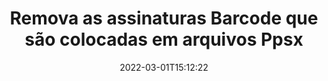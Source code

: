 ---
############################# Static ############################
layout: "auto-gen-signature"
date: 2022-03-01T15:12:22
draft: false
operation: Delete
signaturetype: Barcode
fileformat: Ppsx
productName: .NET
lang: pt
productCode: net
otherformats: pdf doc docx docm dot dotm dotx odt ott rtf xls xlsx xlsm xlsb csv ods ots xltx xltm ppt pptx pps ppsx odp otp potx potm pptm ppsm
breadcrumb: Put Barcode signature on Ppsx for C#

############################# Head ############################
head_title: "Excluir assinaturas Barcode de arquivos Ppsx via C#"
head_description: "A exclusão de assinaturas Barcode específicas de documentos Ppsx assinados pode ser realizada facilmente com o código curto .NET."

############################# Header ############################
title: "Remova as assinaturas Barcode que são colocadas em arquivos Ppsx"
description: "Exclua várias assinaturas Barcode de documentos Ppsx. A remoção de assinaturas Barcode requer um código C# simples."
bg_image: "https://cms.admin.containerize.com/templates/aspose/App_Themes/V3/images/bg/header1.png"
bg_overlay: false
button:
    enable: true

############################# SubMenu ############################
submenu:
    enable: true

    left:
        img_alt: "GroupDocs.Signature for .NET"
        image: "https://cms.admin.containerize.com/templates/groupdocs/images/product-logos/90x90-noborder/groupdocs-signature-net.png"
        product: "GroupDocs.Signature"
        platform: ".NET"



############################# About ############################
about:
    enable: true
    title: "Obtenha informações sobre os recursos da API GroupDocs.Signature for .NET"
    content: |
        A API [GroupDocs.Signature for .NET](https://products.groupdocs.com/signature/net/) oferece várias maneiras de processar seus documentos usando assinaturas eletrônicas. Assinaturas digitais como textos, imagens, certificados digitais, códigos de barras, códigos QR, carimbos ou metadados estão disponíveis. Os clientes têm a possibilidade de adicionar, excluir, atualizar, verificar ou pesquisar assinaturas digitais em PDFs, documentos MS Word, pastas de trabalho MS Excel, apresentações MS PowerPoint, arquivos Adobe Photoshop e vários formatos de imagem. Um grande número de recursos e configurações úteis são fornecidos.
    

############################# Steps ############################
steps:
    enable: true
    title_left: "Como remover assinaturas Barcode do seu documento Ppsx"
    content_left: |
        [GroupDocs.Signature for .NET](https://products.groupdocs.com/signature/net/) fornece um recurso útil para limpar documentos Ppsx de assinaturas Barcode com algumas linhas de código.
        
        * Em primeiro lugar, instancie o objeto Signature passando o caminho para o seu documento como um parâmetro do construtor.
        * Em seguida, crie um objeto de assinatura apropriado e configure seu identificador exclusivo.
        * Depois disso, invoque o método Delete passando o objeto de assinatura que deve ser excluído.
        * Finalmente, os resultados da operação do processo.

    title_right: "Requisitos de sistema"
    content_right: |
        GroupDocs.Signature for .NET são compatíveis com todas as principais plataformas e sistemas operacionais. Antes de executar o código abaixo, certifique-se de ter os seguintes pré-requisitos instalados em seu sistema.

        * Sistemas operacionais: Microsoft Windows, Linux, MacOS
        * Ambientes de desenvolvimento: Microsoft Visual Studio, Xamarin, MonoDevelop
        * Frameworks: .NET Framework, .NET Standard, .NET Core, Mono
        * Faça o download da versão mais recente do GroupDocs.Signature for .NET de [Nuget](https://www.nuget.org/packages/groupdocs.signature)
         
    code: |
        ```csharp    
                
        // Set up input Ppsx file
        string filePath = "input.ppsx";

        // Instantiate Signature for input file
        using (GroupDocs.Signature.Signature signature = new GroupDocs.Signature.Signature(filePath))
        {
                // Id of signature which is supposed to be deleted
                // such Id may be obtained as result of search operation
                string id = "07f83369-318b-41ad-a843-732417b912c2";

                // provide signature features to delete
                // set up particular signature id
                BarcodeSignature signatureToDelete = new BarcodeSignature(id);

                // delete signature
                bool deleteResult = signature.Delete(signatureToDelete);

                // process deletion result
                if (deleteResult)
                {
                    Console.WriteLine("Signature was deleted successfully!");
                }
        }
        ```

############################# Demos ############################
demos:
    enable: true
    title: "Assinar com assinaturas Barcode Demonstração ao vivo"
    content: |
       Adicione várias assinaturas eletrônicas ao arquivo Ppsx agora mesmo visitando o site [GroupDocs.Signature App](https://products.groupdocs.app/signature/family).          

############################# More Formats ############################
more_formats:
    enable: true
    title: "Exclua suas assinaturas Barcode com C#"
    content: |
        "Exclusão de assinaturas eletrônicas que foram adicionadas a vários formatos de documentos. Remova assinaturas rapidamente sem código extra."
    format: 
       
       
back_to_top:
    enable: true
---